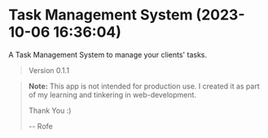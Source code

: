 # Task Management System (2023-10-06 16:36:04)

A Task Management System to manage your clients' tasks.

> Version 0.1.1

> **Note:** This app is not intended for production use.
> I created it as part of my learning and tinkering in web-development.
>
> Thank You :)
>
> -- Rofe
